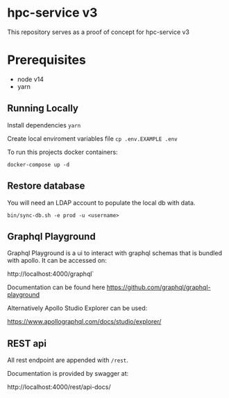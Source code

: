 # hpc-service v3

This repository serves as a proof of concept for hpc-service v3

# Prerequisites

- node v14
- yarn

## Running Locally

Install dependencies
`yarn`

Create local enviroment variables file
`cp .env.EXAMPLE .env`

To run this projects docker containers:

`docker-compose up -d`

## Restore database

You will need an LDAP account to populate the local db with data.

`bin/sync-db.sh -e prod -u <username>`

## Graphql Playground

Graphql Playground is a ui to interact with graphql schemas that is bundled with apollo. It can be accessed on:

http://localhost:4000/graphql`

Documentation can be found here https://github.com/graphql/graphql-playground

Alternatively Apollo Studio Explorer can be used:

https://www.apollographql.com/docs/studio/explorer/

## REST api

All rest endpoint are appended with `/rest`.

Documentation is provided by swagger at:

http://localhost:4000/rest/api-docs/
